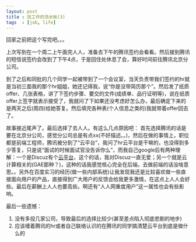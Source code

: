 ```yaml
---
layout: post
title : 找工作的流水帐(3)
tags  : [job, life]
---
```


回家之前把这个写完吧。。。   
  
上次写到在一个周二上午面完人人，准备去下午的腾讯签约会看看。然后接到腾讯的短信说签约会改到了下午4点，于是回住处休息了会，算好时间前往腾讯北京分公司。
  
到了之后和同批的几个同学一起被带到了一个会议室，当天负责带我们签约的hr就是当初三面我的那个hr姐姐，她还记得我，说“你是没带简历那个”。然后发了纸质offer、几张表格，讲了下签约步骤、要交的文件(成绩单、品行证明等)，说在纸质offer上签字就表示接受了，我就问了下如果还没考虑好怎么办，最后确定下来的是两天之后(周四)给她答复。然后填完各种表(个人信息之类的)我就带着offer回去了。
  
故事接近尾声了。最后选择了去人人。有这么几点原因吧：
首先选择腾讯的话是要在北京分公司，感觉分公司总是有点xx(不好描述。。)，然后在做的事情上，职位都是前端工程师，腾讯被分到了“云平台”，我问了hr云平台是干嘛的，也没得到多少答复，只是说“面试的时候面试官没告诉你么”，而我自己google后有两种理解：一个是Discuz有个[云平台](http://discuz.qq.com/cloud)，这个的话，我对Discuz一直无爱；另一个就是云计算相关的(GAE那种？)，这种的话我感觉核心完全在后端，去做前端的话没啥意思。。另外在百度实习的经历(做一些内部系统)让我发现我还是比较喜欢做一些直接面向用户的产品，直接得到广大用户的反馈会给我更多激情，在这点上人人会好些。最后在薪酬上人人也要高些。啊还有“人人网重度用户”这一属性也会有些影响。
  
最后一些遗憾：

1. 没有多投几家公司，导致最后的选择比较少(甚至差点陷入彻底悲剧的地步)
2. 应该缠着腾讯的hr或者自己联络认识的在腾讯的同学搞清楚云平台到底是做什么的